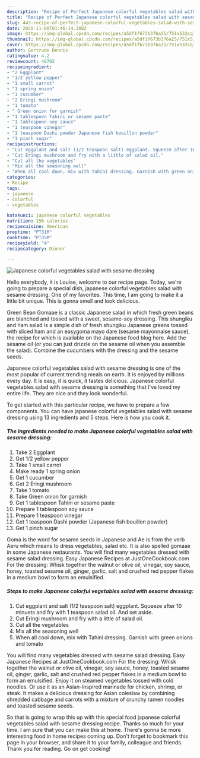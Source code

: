 ```yaml
---
description: "Recipe of Perfect Japanese colorful vegetables salad with sesame dressing"
title: "Recipe of Perfect Japanese colorful vegetables salad with sesame dressing"
slug: 443-recipe-of-perfect-japanese-colorful-vegetables-salad-with-sesame-dressing
date: 2020-11-08T01:46:14.388Z
image: https://img-global.cpcdn.com/recipes/a5df1f673b376a25/751x532cq70/japanese-colorful-vegetables-salad-with-sesame-dressing-recipe-main-photo.jpg
thumbnail: https://img-global.cpcdn.com/recipes/a5df1f673b376a25/751x532cq70/japanese-colorful-vegetables-salad-with-sesame-dressing-recipe-main-photo.jpg
cover: https://img-global.cpcdn.com/recipes/a5df1f673b376a25/751x532cq70/japanese-colorful-vegetables-salad-with-sesame-dressing-recipe-main-photo.jpg
author: Gertrude Dennis
ratingvalue: 4.2
reviewcount: 40702
recipeingredient:
- "2 Eggplant"
- "1/2 yellow pepper"
- "1 small carrot"
- "1 spring onion"
- "1 cucumber"
- "2 Eringi mushroom"
- "1 tomato"
- " Green onion for garnish"
- "1 tablespoon Tahini or sesame paste"
- "1 tablespoon soy sauce"
- "1 teaspoon vinegar"
- "1 teaspoon Dashi powder Japanese fish bouillon powder"
- "1 pinch sugar"
recipeinstructions:
- "Cut eggplant and salt (1/2 teaspoon salt) eggplant. Squeeze after 10 minuets and fry with 1 teaspoon salad oil. And set aside."
- "Cut Eringi mushroom and fry with a little of salad oil."
- "Cut all the vegetables"
- "Mix all the seasoning well"
- "When all cool down, mix with Tahini dressing. Garnish with green onions and tomato"
categories:
- Recipe
tags:
- japanese
- colorful
- vegetables

katakunci: japanese colorful vegetables 
nutrition: 156 calories
recipecuisine: American
preptime: "PT31M"
cooktime: "PT35M"
recipeyield: "4"
recipecategory: Dinner

---
```



![Japanese colorful vegetables salad with sesame dressing](https://img-global.cpcdn.com/recipes/a5df1f673b376a25/751x532cq70/japanese-colorful-vegetables-salad-with-sesame-dressing-recipe-main-photo.jpg)

Hello everybody, it is Louise, welcome to our recipe page. Today, we're going to prepare a special dish, japanese colorful vegetables salad with sesame dressing. One of my favorites. This time, I am going to make it a little bit unique. This is gonna smell and look delicious.

Green Bean Gomaae is a classic Japanese salad in which fresh green beans are blanched and tossed with a sweet, sesame-soy dressing. This shungiku and ham salad is a simple dish of fresh shungiku Japanese greens tossed with sliced ham and an easygoma mayo dare (sesame mayonnaise sauce), the recipe for which is available on the Japanese food blog here. Add the sesame oil (or you can just drizzle on the sesame oil when you assemble the salad). Combine the cucumbers with the dressing and the sesame seeds.

Japanese colorful vegetables salad with sesame dressing is one of the most popular of current trending meals on earth. It is enjoyed by millions every day. It is easy, it is quick, it tastes delicious. Japanese colorful vegetables salad with sesame dressing is something that I've loved my entire life. They are nice and they look wonderful.


To get started with this particular recipe, we have to prepare a few components. You can have japanese colorful vegetables salad with sesame dressing using 13 ingredients and 5 steps. Here is how you cook it.

<!--inarticleads1-->

##### The ingredients needed to make Japanese colorful vegetables salad with sesame dressing:

1. Take 2 Eggplant
1. Get 1/2 yellow pepper
1. Take 1 small carrot
1. Make ready 1 spring onion
1. Get 1 cucumber
1. Get 2 Eringi mushroom
1. Take 1 tomato
1. Take  Green onion for garnish
1. Get 1 tablespoon Tahini or sesame paste
1. Prepare 1 tablespoon soy sauce
1. Prepare 1 teaspoon vinegar
1. Get 1 teaspoon Dashi powder (Japanese fish bouillon powder)
1. Get 1 pinch sugar


Goma is the word for sesame seeds in Japanese and Ae is from the verb Aeru which means to dress vegetables, salad etc. It is also spelled gomaae in some Japanese restaurants. You will find many vegetables dressed with sesame salad dressing. Easy Japanese Recipes at JustOneCookbook.com For the dressing: Whisk together the walnut or olive oil, vinegar, soy sauce, honey, toasted sesame oil, ginger, garlic, salt and crushed red pepper flakes in a medium bowl to form an emulsified. 

<!--inarticleads2-->

##### Steps to make Japanese colorful vegetables salad with sesame dressing:

1. Cut eggplant and salt (1/2 teaspoon salt) eggplant. Squeeze after 10 minuets and fry with 1 teaspoon salad oil. And set aside.
1. Cut Eringi mushroom and fry with a little of salad oil.
1. Cut all the vegetables
1. Mix all the seasoning well
1. When all cool down, mix with Tahini dressing. Garnish with green onions and tomato


You will find many vegetables dressed with sesame salad dressing. Easy Japanese Recipes at JustOneCookbook.com For the dressing: Whisk together the walnut or olive oil, vinegar, soy sauce, honey, toasted sesame oil, ginger, garlic, salt and crushed red pepper flakes in a medium bowl to form an emulsified. Enjoy it on steamed vegetables tossed with cold noodles. Or use it as an Asian-inspired marinade for chicken, shrimp, or steak. It makes a delicious dressing for Asian coleslaw by combining shredded cabbage and carrots with a mixture of crunchy ramen noodles and toasted sesame seeds. 

So that is going to wrap this up with this special food japanese colorful vegetables salad with sesame dressing recipe. Thanks so much for your time. I am sure that you can make this at home. There's gonna be more interesting food in home recipes coming up. Don't forget to bookmark this page in your browser, and share it to your family, colleague and friends. Thank you for reading. Go on get cooking!
